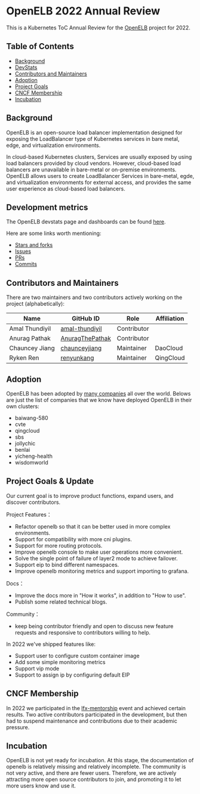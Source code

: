 # OpenELB 2022 Annual Review

This is a Kubernetes ToC Annual Review for the [OpenELB](https://openelb.io/) project for 2022.

## Table of Contents

- [Background](#background)
- [DevStats](#development-metrics)
- [Contributors and Maintainers](#contributors-and-maintainers)
- [Adoption](#adoption)
- [Project Goals](#project-goals)
- [CNCF Membership](#cncf-membership)
- [Incubation](#incubation)

## Background

OpenELB is an open-source load balancer implementation designed for exposing the LoadBalancer type of Kubernetes services in bare metal, edge, and virtualization environments.

In cloud-based Kubernetes clusters, Services are usually exposed by using load balancers provided by cloud vendors. However, cloud-based load balancers are unavailable in bare-metal or on-premise environments. OpenELB allows users to create LoadBalancer Services in bare-metal, egde, and virtualization environments for external access, and provides the same user experience as cloud-based load balancers.

## Development metrics

The OpenELB devstats page and dashboards can be found [here](https://openelb.devstats.cncf.io/).

Here are some links worth mentioning:

- [Stars and forks](https://openelb.devstats.cncf.io/d/3/stars-and-forks-by-repository?orgId=1&from=now-1y&to=now)
- [Issues](https://openelb.devstats.cncf.io/d/12/issues-opened-closed-by-repository-group?orgId=1)
- [PRs](https://openelb.devstats.cncf.io/d/15/new-prs-in-repository-groups?orgId=1&var-period=d&var-repogroup_name=All)
- [Commits](https://openelb.devstats.cncf.io/d/2/commits-repository-groups?orgId=1)


## Contributors and Maintainers

There are two maintainers and two contributors actively working on the project (alphabetically):

| Name           | GitHub ID                                           | Role        | Affiliation |
| -------------- | --------------------------------------------------- | ----------- | ----------- |
| Amal Thundiyil | [amal-thundiyil](https://github.com/amal-thundiyil) | Contributor |             |
| Anurag Pathak  | [AnuragThePathak](https://github.com/AnuragThePathak) | Contributor |             |
| Chauncey Jiang | [chaunceyjiang](https://github.com/chaunceyjiang)   | Maintainer  | DaoCloud    |
| Ryken Ren      | [renyunkang](https://github.com/renyunkang)         | Maintainer  | QingCloud   |


## Adoption

OpenELB has been adopted by [many companies](https://github.com/openelb/openelb/blob/master/ADOPTERS.md) all over the world. Belows are just the list of companies that we know have deployed OpenELB in their own clusters:
- baiwang-580
- cvte
- qingcloud
- sbs
- jollychic
- benlai
- yicheng-health
- wisdomworld


## Project Goals & Update
<!-- What are the current goals of the project? For example, are you working on major new features? Or are you concentrating on adoption or documentation? -->
Our current goal is to improve product functions, expand users, and discover contributors.

Project Features：
- Refactor openelb so that it can be better used in more complex environments.
- Support for compatibility with more cni plugins.
- Support for more routing protocols.
- Improve openelb console to make user operations more convenient.
- Solve the single point of failure of layer2 mode to achieve failover.
- Support eip to bind different namespaces.
- Improve openelb monitoring metrics and support importing to grafana.

Docs：
- Improve the docs more in "How it works", in addition to "How to use".
- Publish some related technical blogs.

Community：
- keep being contributor friendly and open to discuss new feature requests and responsive to contributors willing to help.


In 2022 we've shipped features like:
- Support user to configure custom container image
- Add some simple monitoring metrics
- Support vip mode
- Support to assign ip by configuring default EIP

## CNCF Membership

In 2022 we participated in the [lfx-mentorship](https://github.com/cncf/mentoring/tree/main/programs/lfx-mentorship/2022/02-Summer#openelb) event and achieved certain results. Two active contributors participated in the development, but then had to suspend maintenance and contributions due to their academic pressure.


## Incubation

OpenELB is not yet ready for incubation. At this stage, the documentation of openelb is relatively missing and relatively incomplete. The community is not very active, and there are fewer users. Therefore, we are actively attracting more open source contributors to join, and promoting it to let more users know and use it.